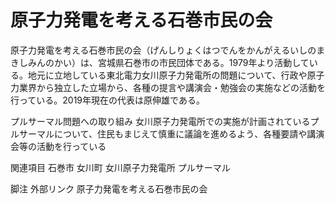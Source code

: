 # 原子力発電を考える石巻市民の会

原子力発電を考える石巻市民の会（げんしりょくはつでんをかんがえるいしのまきしみんのかい）は、宮城県石巻市の市民団体である。1979年より活動している。地元に立地している東北電力女川原子力発電所の問題について、行政や原子力業界から独立した立場から、各種の提言や講演会・勉強会の実施などの活動を行っている。2019年現在の代表は原伸雄である。

プルサーマル問題への取り組み
女川原子力発電所での実施が計画されているプルサーマルについて、住民もまじえて慎重に議論を進めるよう、各種要請や講演会等の活動を行っている

関連項目
石巻市
女川町
女川原子力発電所
プルサーマル

脚注
外部リンク
原子力発電を考える石巻市民の会